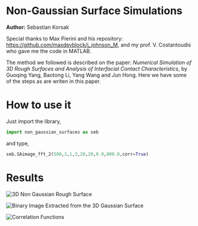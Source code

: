 # Non-Gaussian Surface Simulations

**Author:** Sebastian Korsak

Special thanks to Max Pierini and his repository: https://github.com/maxdevblock/j_johnson_M, and my prof. V. Costantoudis who gave me the code in MATLAB.

The method we followed is described on the paper: *Numerical Simulation of 3D Rough Surfaces and Analysis
of Interfacial Contact Characteristics*, by Guoqing Yang, Baotong Li, Yang Wang and Jun Hong. Here we have some of the steps as are writen in this paper.

# How to use it

Just import the library,

```python
import non_gaussian_surfaces as seb
```

and type,

```python
seb.SAimage_fft_2(500,3,1,3,20,20,0.9,800.0,corr=True)
```

# Results

![3D Non Gaussian Rough Surface](https://www.kaggleusercontent.com/kf/61423748/eyJhbGciOiJkaXIiLCJlbmMiOiJBMTI4Q0JDLUhTMjU2In0..L4devM82DxraAennBlqmSg.8IB0H90ZEo4zm6bjCJBUH_W5NU7L4SdTTt6dYbBeN1lnXvr3Hwd8ruoSrcTEtqeZ12aC6XwjQnCvsDXKhGEg8oAUFDxjLY9m_gXlJWrmN3q_ZFGKLsYSxon_CPwWAoV1swVdTWD0qaksD4Iy4Ka7MM4mFIvvd_KgWVjfWA4IblYGZAoCavdtgHboJi02doKLahEerAiZ9owptWFupi0c4qOk2SkooxLIMZLRqwdPHvQo5jOnweL6Rf96hqcrFnCToMTEsLc3gqUMpGAXzOpyaF-ug9rzVwchdwk2-KEdACd7QjYmB1yvLMD4i5YWrzdWICmaNM5iLJpxfXDyDhf4rma5pGRUDU1F5M985wEwAGWcS-dC6alAAXXttMwZSqmqZ4AOygCR4HVyVt_Ac-JRoXI6mVHZmmucY89AddR-upkbKxwR-x7lwNE3PQe6zrbMFEgacjqM5EdWrrGrZaAa-kNEg4Bx1Vdfv_glWyY8fDTqKCr0f9hRb_5xed8HL15805li1eqM1NceQCR-dU81ybMUx9O6CqYtMvNjOItbokDgRG6Eqs_zbIG5mweOBlILMJYwiIiZ8iCXc1Jxzhfs5hNjARUTvqwdjjnAKw3bBSonYgfgFP_y2rsFC2g7cSXUkJSdyaItZPO-nSIbyl4B6M0yDc--Rscw5CiMEYhSal8nqdf3GDurpAou7iFvKRCX.bRhYcn5p8WclK5IjGqZC0g/__results___files/__results___7_1.png)

![Binary Image Extracted from the 3D Gaussian Surface](https://www.kaggleusercontent.com/kf/61423748/eyJhbGciOiJkaXIiLCJlbmMiOiJBMTI4Q0JDLUhTMjU2In0..L4devM82DxraAennBlqmSg.8IB0H90ZEo4zm6bjCJBUH_W5NU7L4SdTTt6dYbBeN1lnXvr3Hwd8ruoSrcTEtqeZ12aC6XwjQnCvsDXKhGEg8oAUFDxjLY9m_gXlJWrmN3q_ZFGKLsYSxon_CPwWAoV1swVdTWD0qaksD4Iy4Ka7MM4mFIvvd_KgWVjfWA4IblYGZAoCavdtgHboJi02doKLahEerAiZ9owptWFupi0c4qOk2SkooxLIMZLRqwdPHvQo5jOnweL6Rf96hqcrFnCToMTEsLc3gqUMpGAXzOpyaF-ug9rzVwchdwk2-KEdACd7QjYmB1yvLMD4i5YWrzdWICmaNM5iLJpxfXDyDhf4rma5pGRUDU1F5M985wEwAGWcS-dC6alAAXXttMwZSqmqZ4AOygCR4HVyVt_Ac-JRoXI6mVHZmmucY89AddR-upkbKxwR-x7lwNE3PQe6zrbMFEgacjqM5EdWrrGrZaAa-kNEg4Bx1Vdfv_glWyY8fDTqKCr0f9hRb_5xed8HL15805li1eqM1NceQCR-dU81ybMUx9O6CqYtMvNjOItbokDgRG6Eqs_zbIG5mweOBlILMJYwiIiZ8iCXc1Jxzhfs5hNjARUTvqwdjjnAKw3bBSonYgfgFP_y2rsFC2g7cSXUkJSdyaItZPO-nSIbyl4B6M0yDc--Rscw5CiMEYhSal8nqdf3GDurpAou7iFvKRCX.bRhYcn5p8WclK5IjGqZC0g/__results___files/__results___7_2.png)

![Correlation Functions](https://www.kaggleusercontent.com/kf/61423748/eyJhbGciOiJkaXIiLCJlbmMiOiJBMTI4Q0JDLUhTMjU2In0..L4devM82DxraAennBlqmSg.8IB0H90ZEo4zm6bjCJBUH_W5NU7L4SdTTt6dYbBeN1lnXvr3Hwd8ruoSrcTEtqeZ12aC6XwjQnCvsDXKhGEg8oAUFDxjLY9m_gXlJWrmN3q_ZFGKLsYSxon_CPwWAoV1swVdTWD0qaksD4Iy4Ka7MM4mFIvvd_KgWVjfWA4IblYGZAoCavdtgHboJi02doKLahEerAiZ9owptWFupi0c4qOk2SkooxLIMZLRqwdPHvQo5jOnweL6Rf96hqcrFnCToMTEsLc3gqUMpGAXzOpyaF-ug9rzVwchdwk2-KEdACd7QjYmB1yvLMD4i5YWrzdWICmaNM5iLJpxfXDyDhf4rma5pGRUDU1F5M985wEwAGWcS-dC6alAAXXttMwZSqmqZ4AOygCR4HVyVt_Ac-JRoXI6mVHZmmucY89AddR-upkbKxwR-x7lwNE3PQe6zrbMFEgacjqM5EdWrrGrZaAa-kNEg4Bx1Vdfv_glWyY8fDTqKCr0f9hRb_5xed8HL15805li1eqM1NceQCR-dU81ybMUx9O6CqYtMvNjOItbokDgRG6Eqs_zbIG5mweOBlILMJYwiIiZ8iCXc1Jxzhfs5hNjARUTvqwdjjnAKw3bBSonYgfgFP_y2rsFC2g7cSXUkJSdyaItZPO-nSIbyl4B6M0yDc--Rscw5CiMEYhSal8nqdf3GDurpAou7iFvKRCX.bRhYcn5p8WclK5IjGqZC0g/__results___files/__results___7_3.png)
